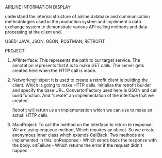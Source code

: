 AIRLINE INFORMATION DISPLAY

understand the internal structure of airline database and communication methodologies used in the production system and implement a data exchange system to demonstrate various API calling methods and data processing at the client end.

USED: JAVA,
      JSON,
      GSON,
      POSTMAN,
      RETROFIT
      

PROJECT:

1) APIInterface:
   This represents the path to our target service. The annotation represents that it is to make GET calls. The server gets created here when the HTTP call is made. 
   
2) NetworkingHelper:
   It is used to create a retrofit client ie building the client. Which is going to make HTTP calls. Initialise the retrofit builder and specify the base URL. 
   ConvertorFactory used here is GSON and call build function. 
   And "create" an implementation of the interface that we created.
   
   Retrofit will return us an implementation which we can use to make an actual HTTP calls.
   
3) MainProject:
   To call the method on the interface to return te response. We are using enqueue method, Which requires an object. So we create anonymous inner class which extends CallBack. Two methods are implemented in this.
   onResponse - Which sends back the response with the body.
   onFailure - Which returns the error if the request didn't happen.
